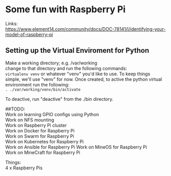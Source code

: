# Some fun with Raspberry Pi

Links:  
https://www.element14.com/community/docs/DOC-78141/l/identifying-your-model-of-raspberry-pi  

## Setting up the Virtual Enviroment for Python

Make a working directory; e.g. /var/working  
change to that directory and run the following commands:  
`virtualenv venv` or whatever "venv" you'd like to use. To keep things simple, we'll use "venv" for now. Once created, to active the python virtual environment run the following:  
`. ./var/working/venv/bin/activate`  

To deactive, run "deactive" from the ./bin directory.  


##TODO:  
Work on learning GPIO configs using Python  
Work on NFS mounting  
Work on Raspberry Pi cluster  
Work on Docker for Raspberry Pi  
Work on Swarm for Raspberry Pi  
Work on Kubernetes for Raspberry Pi  
Work on Ansible for Raspberry Pi 
Work on MineOS for Raspberry Pi  
Work on MineCraft for Raspberry Pi   

Things:  
4 x Raspberry Pis  

